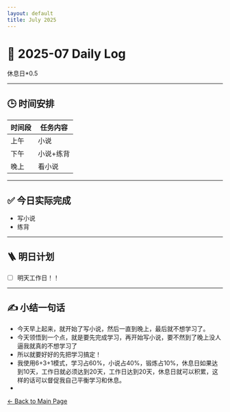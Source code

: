 ```yaml
---
layout: default
title: July 2025
---
```


# 📅 2025-07  Daily Log

休息日*0.5

---
## 🕒 时间安排

| 时间段 | 任务内容 |
|--------|----------| 
| 上午 | 小说|
| 下午 | 小说+练背| 
| 晚上 |  看小说|



---

## ✅ 今日实际完成

- 写小说
- 练背
---


## 🪜 明日计划
- [ ] 明天工作日！！



---

## ✍️ 小结一句话
- 今天早上起来，就开始了写小说，然后一直到晚上，最后就不想学习了。
- 今天领悟到一个点，就是要先完成学习，再开始写小说，要不然到了晚上没人逼我就真的不想学习了
- 所以就要好好的先把学习搞定！
- 我使用6+3+1模式，学习占60%，小说占40%，锻炼占10%，休息日如果达到10天，工作日就必须达到20天，工作日达到20天，休息日就可以积累，这样的话可以督促我自己平衡学习和休息。
- 


[← Back to Main Page](/index.md)
 

